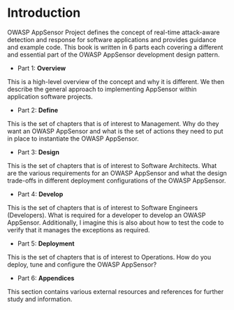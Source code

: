 # Introduction

OWASP AppSensor Project defines the concept of real-time attack-aware detection and response for software applications and provides guidance and example code. This book is written in 6 parts each covering a different and essential part of the OWASP AppSensor development design pattern.

- Part 1: **Overview** 

This is a high-level overview of the concept and why it is different. We then describe the general approach to implementing AppSensor within application software projects.

- Part 2: **Define** 

This is the set of chapters that is of interest to Management. Why do they want an OWASP AppSensor and what is the set of actions they need to put in place to instantiate the OWASP AppSensor.

- Part 3: **Design**

This is the set of chapters that is of interest to Software Architects. What are the various requirements for an OWASP AppSensor and what the design trade-offs in different deployment configurations of the OWASP AppSensor.

- Part 4: **Develop**

This is the set of chapters that is of interest to Software Engineers (Developers). What is required for a developer to develop an OWASP AppSensor. Additionally, I imagine this is also about how to test the code to verify that it manages the exceptions as required.

- Part 5: **Deployment**

This is the set of chapters that is of interest to Operations. How do you deploy, tune and configure the OWASP AppSensor?

- Part 6: **Appendices**  

This section contains various external resources and references for further study and information.



